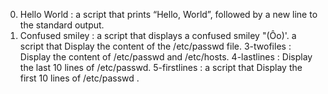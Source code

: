 0. Hello World :  a script that prints “Hello, World”, followed by a new line to the standard output.
1. Confused smiley : a script that displays a confused smiley "(Ôo)'.
a script that Display the content of the /etc/passwd file.
3-twofiles : Display the content of /etc/passwd and /etc/hosts.
4-lastlines : Display the last 10 lines of /etc/passwd.
5-firstlines : a script that Display the first 10 lines of /etc/passwd .
